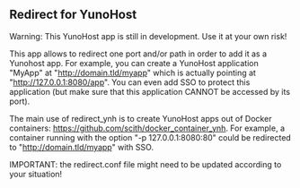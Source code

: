 Redirect for YunoHost 
----------------------------------------
Warning: This YunoHost app is still in development. Use it at your own risk!

This app allows to redirect one port and/or path in order to add it as a Yunohost app.
For example, you can create a YunoHost application "MyApp" at "http://domain.tld/myapp" which is actually pointing at "http://127.0.0.1:8080/app". You can even add SSO to protect this application (but make sure that this application CANNOT be accessed by its port).

The main use of redirect_ynh is to create YunoHost apps out of Docker containers: https://github.com/scith/docker_container_ynh. For example, a container running with the option "-p 127.0.0.1:8080:80" could be redirected to "http://domain.tld/myapp" with SSO.

IMPORTANT: the redirect.conf file might need to be updated according to your situation! 

